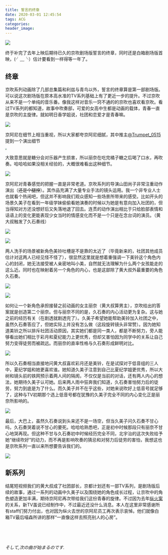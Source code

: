 ```yaml
---
title: 誓言的终章
date: 2020-03-01 12:45:54
tags: ACG
categories:
header_image:
---
```


![](https://images-asahih-com.s3.ap-northeast-1.amazonaws.com/blog/2020/04/04/IMG_0820.jpg)

终于补完了去年上映后期待已久的京吹剧场版誓言的终章，同时还是白箱剧场版首映，(╯﹏╰）估计要看到一样得等一年了。

<!--more-->

## 终章

京吹系列动画除了几部总集篇和利兹与青鸟以外，誓言的终章算是第一部剧场版。可以说这次剧场版在原本高水准的TV系列基础上有了更近一步的提升。不过京吹从来不是一个单纯的音乐番。像我这样对音乐一窍不通的的京吹也喜欢看京吹。看过TV系列的都知道，故事中吹奏部，可爱的女高中生都是动画的载体，青春一直是京吹的主旋律。就如明日香学姐说，社团和恋爱才是青春嘛。

![](https://images-asahih-com.s3.ap-northeast-1.amazonaws.com/blog/2020/04/04/IMG_0830.png)

京阿尼在细节上相当重视，所以大家都夸京阿尼细腻，其中推主[@Trumpet_0515](https://twitter.com/Trumpet_0515)提到一个演出细节

<img src='https://images-asahih-com.s3.ap-northeast-1.amazonaws.com/blog/2020/04/04/IMG_1440.jpeg'  style="zoom:30%;"/>



大致意思就是糖分会对乐器产生损害，所以丽奈在吃完橘子糖之后喝了口水，再吹奏。哈哈哈如果没相关经验的，大概很难看出这种细节。

<img src='https://images-asahih-com.s3.ap-northeast-1.amazonaws.com/blog/2020/04/04/IMG_1441-3.JPG'/>

京阿尼对青春感觉的把握一直是非常老道。京吹系列的导演山田尚子非常注重动作演出（~~还是个腿控~~）。其作品充满了大量专业手法的镜头运用。我一个非专业人士也就看个热闹吧，但这并不影响我们观众感知一些场景所带来的感受。比如开头的场景久美子在看到一年级学妹偷偷看她演奏的时候以为她是有意向加入社团的，但当得知对方还没想好后又失落地退了回去。连贯的动作演出相比于只给脸部表情和话语上的变化更能表现少女当时的情感变化而不是一个只是在念台词的演员。（黄大叔触发了久石奏线）

![](https://images-asahih-com.s3.ap-northeast-1.amazonaws.com/blog/2020/04/04/IMG_0832-4.png)

![](https://images-asahih-com.s3.ap-northeast-1.amazonaws.com/blog/2020/04/04/IMG_0833-5.png)

两人洗手的场景被新角色美铃吐槽是不是靠的太近了（毕竟新来的，社团其他成员估计对这两人已经见怪不怪了），很显然这里就是想着重强调一下美铃这个角色内心的封闭，她无法接受被人亲密地叫小美，自然就无法理解为什么两个女孩能走的这么近。同时也在映射着另一个角色的内心，也是这部除了黄大叔外最重要的角色久石奏。

![](https://images-asahih-com.s3.ap-northeast-1.amazonaws.com/blog/2020/04/04/IMG_0837-6.png)

![](https://images-asahih-com.s3.ap-northeast-1.amazonaws.com/blog/2020/04/04/IMG_0838-7.png)

如何让一个新角色承担接替之前动画的女主丽奈（黄大叔算男主），京吹给出的答案就是创造第二个丽奈。但与丽奈不同的是，久石奏的内心活动更为复杂。这与她之前的经历有关（在剧透就剧透完了）。久美子希望她能帮助美铃加入社团之中，虽然久石奏答应了，但她实际上并没有怎么做（这段旋转镜头非常赞）。因为她知道美铃之所以排斥社团活动原因，其实她们都是同一类人，都是不断努力，旁人能够看出她们相比于彩月和夏纪能力上更优秀，但却又害怕因为同学中的关系让自己努力变得徒劳而被疏远。而丽奈的直率性格与久石奏形成鲜明对比。

![](https://images-asahih-com.s3.ap-northeast-1.amazonaws.com/blog/2020/04/04/IMG_0846-8.JPEG)

所以久石奏相当直接地问黄大叔喜欢彩月还是美铃，在是试探对于低音组的三人中，夏纪学姐和她更喜欢谁。她知道久美子注意到自己比夏纪学姐更优秀，所以大树和镜头前的铁网预示着两人间的隔阂，不仅仅是当前的对话，还有两人内心的想法，她期待久美子认可她。后来两人雨中狂奔我们知道，久石奏害怕努力后的徒劳，努力到底是为了什么。而久美子并不在乎这些，对她来说吹好上低音号就足够了，这种与TV初期那个选上低音号都在犹豫的久美子完全不同的内心变化正是丽奈所影响的。

![](https://images-asahih-com.s3.ap-northeast-1.amazonaws.com/blog/2020/04/04/IMG_0847.JPEG)

最后，大巴上，虽然久石奏说到头来还不是一场空，但当久美子问久石奏不甘心吗，久石奏哭着说不甘心的要死。哈哈哈熟悉吧，正是初中时候那段只有丽奈不甘心地哭再现。但这种不甘与久石奏初中时候经历完全不同，北宇治的这次失败给予她“继续吹好”的动力，而不再是影响吹奏的猜忌和对努力后徒劳的害怕，我想这也是京吹系列一直以来所想要告诉我们的。

![](https://images-asahih-com.s3.ap-northeast-1.amazonaws.com/blog/2020/04/04/IMG_0893-10.JPEG)

## 新系列

结尾短视频我们的黄大叔成了社团部长，京都计划还有一部TV系列，是剧场版后续的故事，通过一系列的动画中久美子以及围绕她的角色成长过程，让京吹中的角色塑造更加丰满，期待京阿尼再次带给我们这份青春的旋律。不过因为去年[纵火案](https://blog.asahih.com/对于京都动画的不幸沉痛的悼念/)的关系，新TV虽说已经制作中，不过最近还没什么消息。本人在这里非常感谢所有staff们努力付出，也对因为纵火去世的京阿尼员工再次表示哀悼。他们就像白箱TV最后喵森所讲的那样“一直像这样去照亮别人的心房”。

  

  

   

&nbsp;

&nbsp;

  



*そして,次の曲が始まるのです.*





